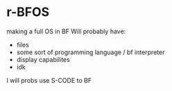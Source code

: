 # r-BFOS
making a full OS in BF
Will probably have:
* files
* some sort of programming language / bf interpreter
* display capabilites
* idk


I will probs use S-CODE to BF
